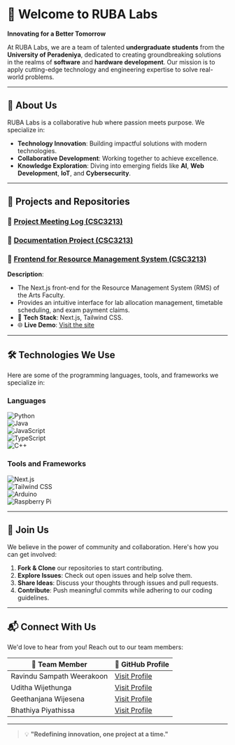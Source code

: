 # 💼 Welcome to RUBA Labs  

**Innovating for a Better Tomorrow**  

At RUBA Labs, we are a team of talented **undergraduate students** from the **University of Peradeniya**, dedicated to creating groundbreaking solutions in the realms of **software** and **hardware development**. Our mission is to apply cutting-edge technology and engineering expertise to solve real-world problems.

---

## 🌟 About Us  

RUBA Labs is a collaborative hub where passion meets purpose. We specialize in:  
- **Technology Innovation**: Building impactful solutions with modern technologies.  
- **Collaborative Development**: Working together to achieve excellence.  
- **Knowledge Exploration**: Diving into emerging fields like **AI**, **Web Development**, **IoT**, and **Cybersecurity**.

---

## 🚀 Projects and Repositories  

### 📘 [Project Meeting Log (CSC3213)](https://github.com/RUBA-Labs/Project-Meeting-Log-CSC3213)  

### 📘 [Documentation Project (CSC3213)](https://github.com/RUBA-Labs/Documentation-Project--CSC3213)  

### 📘 [Frontend for Resource Management System (CSC3213)](https://github.com/RUBA-Labs/frontend-CSC3213)  
**Description**:  
- The Next.js front-end for the Resource Management System (RMS) of the Arts Faculty.  
- Provides an intuitive interface for lab allocation management, timetable scheduling, and exam payment claims.  
- 🚀 **Tech Stack**: Next.js, Tailwind CSS.  
- 🌐 **Live Demo**: [Visit the site](https://ruba-labs.github.io/frontend-CSC3213/)  

---

## 🛠️ Technologies We Use  

Here are some of the programming languages, tools, and frameworks we specialize in:

### Languages  
![Python](https://img.shields.io/badge/-Python-3776AB?style=for-the-badge&logo=python&logoColor=white)  
![Java](https://img.shields.io/badge/-Java-007396?style=for-the-badge&logo=java&logoColor=white)  
![JavaScript](https://img.shields.io/badge/-JavaScript-F7DF1E?style=for-the-badge&logo=javascript&logoColor=black)  
![TypeScript](https://img.shields.io/badge/-TypeScript-3178C6?style=for-the-badge&logo=typescript&logoColor=white)  
![C++](https://img.shields.io/badge/-C++-00599C?style=for-the-badge&logo=cplusplus&logoColor=white)

### Tools and Frameworks  
![Next.js](https://img.shields.io/badge/-Next.js-000000?style=for-the-badge&logo=next.js&logoColor=white)  
![Tailwind CSS](https://img.shields.io/badge/-TailwindCSS-38B2AC?style=for-the-badge&logo=tailwind-css&logoColor=white)  
![Arduino](https://img.shields.io/badge/-Arduino-00979D?style=for-the-badge&logo=arduino&logoColor=white)  
![Raspberry Pi](https://img.shields.io/badge/-Raspberry%20Pi-A22846?style=for-the-badge&logo=raspberry-pi&logoColor=white)

---

## 🤝 Join Us  

We believe in the power of community and collaboration. Here's how you can get involved:  
1. **Fork & Clone** our repositories to start contributing.  
2. **Explore Issues**: Check out open issues and help solve them.  
3. **Share Ideas**: Discuss your thoughts through issues and pull requests.  
4. **Contribute**: Push meaningful commits while adhering to our coding guidelines.  

---

## 📬 Connect With Us  

We'd love to hear from you! Reach out to our team members:  

| 🌟 Team Member | 🔗 GitHub Profile |  
|----------------|-------------------|  
| Ravindu Sampath Weerakoon | [Visit Profile](https://github.com/Ravindu-Sampath-Weerakoon) |  
| Uditha Wijethunga | [Visit Profile](https://github.com/UdithaWijethunga) |  
| Geethanjana Wijesena | [Visit Profile](https://github.com/GeethanjanaWijesena) |  
| Bhathiya Piyathissa | [Visit Profile](https://github.com/IamBhathiya) |  

---

> 💡 **"Redefining innovation, one project at a time."**
